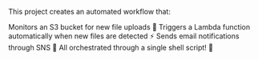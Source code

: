 This project creates an automated workflow that:

Monitors an S3 bucket for new file uploads 📁
Triggers a Lambda function automatically when new files are detected ⚡
Sends email notifications through SNS 📧
All orchestrated through a single shell script! 💪

